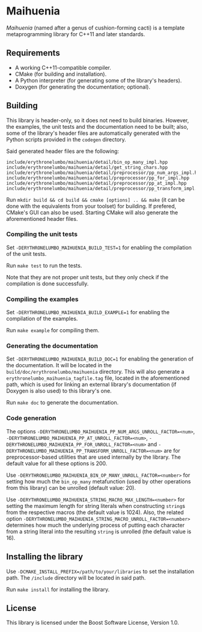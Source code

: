 # Maihuenia

*Maihuenia* (named after a genus of cushion-forming cacti) is a template
metaprogramming library for C++11 and later standards.

## Requirements

- A working C++11-compatible compiler.
- CMake (for building and installation).
- A Python interpreter (for generating some of the library's headers).
- Doxygen (for generating the documentation; optional).

## Building

This library is header-only, so it does not need to build binaries. However,
the examples, the unit tests and the documentation need to be built; also,
some of the library's header files are automatically generated with the Python
scripts provided in the `codegen` directory.

Said generated header files are the following:
```
include/erythronelumbo/maihuenia/detail/bin_op_many_impl.hpp
include/erythronelumbo/maihuenia/detail/get_string_chars.hpp
include/erythronelumbo/maihuenia/detail/preprocessor/pp_num_args_impl.hpp
include/erythronelumbo/maihuenia/detail/preprocessor/pp_for_impl.hpp
include/erythronelumbo/maihuenia/detail/preprocessor/pp_at_impl.hpp
include/erythronelumbo/maihuenia/detail/preprocessor/pp_transform_impl.hpp
```

Run `mkdir build && cd build && cmake [options] .. && make` (it can be done
with the equivalents from your toolset) for building. If prefered, CMake's GUI
can also be used. Starting CMake will also generate the aforementioned header
files.

### Compiling the unit tests

Set `-DERYTHRONELUMBO_MAIHUENIA_BUILD_TEST=1` for enabling the compilation of
the unit tests.

Run `make test` to run the tests.

Note that they are not proper unit tests, but they only check if the
compilation is done successfully.

### Compiling the examples

Set `-DERYTHRONELUMBO_MAIHUENIA_BUILD_EXAMPLE=1` for enabling the compilation of
the examples.

Run `make example` for compiling them.

### Generating the documentation

Set `-DERYTHRONELUMBO_MAIHUENIA_BUILD_DOC=1` for enabling the generation of
the documentation. It will be located in the
`build/doc/erythronelumbo/maihuenia` directory. This will also generate a
`erythronelumbo_maihuenia_tagfile.tag` file, located in the aforementioned path,
which is used for linking an external library's documentation (if Doxygen is
also used) to this library's one.

Run `make doc` to generate the documentation.

### Code generation

The options `-DERYTHRONELUMBO_MAIHUENIA_PP_NUM_ARGS_UNROLL_FACTOR=<num>`,
`-DERYTHRONELUMBO_MAIHUENIA_PP_AT_UNROLL_FACTOR=<num>`,
`-DERYTHRONELUMBO_MAIHUENIA_PP_FOR_UNROLL_FACTOR=<num>` and
`-DERYTHRONELUMBO_MAIHUENIA_PP_TRANSFORM_UNROLL_FACTOR=<num>` are for
preprocessor-based utilities that are used internally by the library. The
default value for all these options is 200.

Use `-DERYTHRONELUMBO_MAIHUENIA_BIN_OP_MANY_UNROLL_FACTOR=<number>` for setting
how much the `bin_op_many` metafunction (used by other operations from this
library) can be unrolled (default value: 20).

Use `-DERYTHRONELUMBO_MAIHUENIA_STRING_MACRO_MAX_LENGTH=<number>` for setting
the maximum length for string literals when constructing `string`s from the
respective macros (the default value is 1024). Also, the related option
`-DERYTHRONELUMBO_MAIHUENIA_STRING_MACRO_UNROLL_FACTOR=<number>` determines how
much the underlying process of putting each character from a string literal into
the resulting `string` is unrolled (the default value is 16).

## Installing the library

Use `-DCMAKE_INSTALL_PREFIX=/path/to/your/libraries` to set the installation
path. The `/include` directory will be located in said path.

Run `make install` for installing the library.

## License

This library is licensed under the Boost Software License, Version 1.0.
